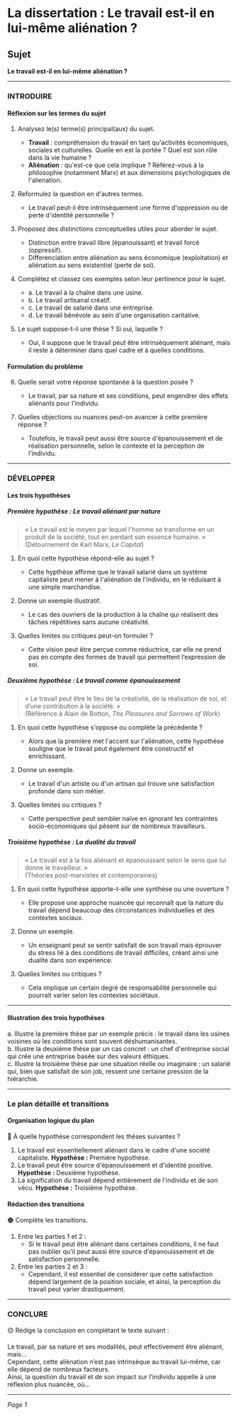 # La dissertation : Le travail est-il en lui-même aliénation ?

## Sujet
**Le travail est-il en lui-même aliénation ?**

---

### INTRODUIRE

#### Réflexion sur les termes du sujet

1. Analysez le(s) terme(s) principal(aux) du sujet.
   - **Travail** : compréhension du travail en tant qu'activités économiques, sociales et culturelles. Quelle en est la portée ? Quel est son rôle dans la vie humaine ?
   - **Aliénation** : qu'est-ce que cela implique ? Référez-vous à la philosophie (notamment Marx) et aux dimensions psychologiques de l'alienation.

2. Reformulez la question en d'autres termes.
   - Le travail peut-il être intrinsèquement une forme d'oppression ou de perte d'identité personnelle ?

3. Proposez des distinctions conceptuelles utiles pour aborder le sujet.
   - Distinction entre travail libre (épanouissant) et travail forcé (oppressif).
   - Differenciation entre aliénation au sens économique (exploitation) et aliénation au sens existentiel (perte de soi).

4. Complétez et classez ces exemples selon leur pertinence pour le sujet.
   - a. Le travail à la chaîne dans une usine.
   - b. Le travail artisanal créatif.
   - c. Le travail de salarié dans une entreprise.
   - d. Le travail bénévole au sein d'une organisation caritative.
  
5. Le sujet suppose-t-il une thèse ? Si oui, laquelle ?
   - Oui, il suppose que le travail peut être intrinsèquement aliénant, mais il reste à déterminer dans quel cadre et à quelles conditions.

#### Formulation du problème

6. Quelle serait votre réponse spontanée à la question posée ?
   - Le travail, par sa nature et ses conditions, peut engendrer des effets aliénants pour l’individu.

7. Quelles objections ou nuances peut-on avancer à cette première réponse ?
   - Toutefois, le travail peut aussi être source d'épanouissement et de réalisation personnelle, selon le contexte et la perception de l’individu.

---

### DÉVELOPPER

#### Les trois hypothèses

##### Première hypothèse : Le travail aliénant par nature

> « Le travail est le moyen par lequel l'homme se transforme en un produit de la société, tout en perdant son essence humaine. »    
> (Détournement de Karl Marx, *Le Capital*)

1. En quoi cette hypothèse répond-elle au sujet ?
   - Cette hypthèse affirme que le travail salarié dans un système capitaliste peut mener à l'aliénation de l'individu, en le réduisant à une simple marchandise.

2. Donne un exemple illustratif.
   - Le cas des ouvriers de la production à la chaîne qui réalisent des tâches répétitives sans aucune créativité.

3. Quelles limites ou critiques peut-on formuler ?
   - Cette vision peut être perçue comme réductrice, car elle ne prend pas en compte des formes de travail qui permettent l’expression de soi.

##### Deuxième hypothèse : Le travail comme épanouissement

> « Le travail peut être le lieu de la créativité, de la réalisation de soi, et d’une contribution à la société. »  
> (Référence à Alain de Botton, *The Pleasures and Sorrows of Work*)

1. En quoi cette hypothèse s'oppose ou complète la précédente ?
   - Alors que la première met l'accent sur l'aliénation, cette hypothèse souligne que le travail peut également être constructif et enrichissant.

2. Donne un exemple.
   - Le travail d'un artiste ou d'un artisan qui trouve une satisfaction profonde dans son métier.

3. Quelles limites ou critiques ?
   - Cette perspective peut sembler naïve en ignorant les contraintes socio-économiques qui pèsent sur de nombreux travailleurs.

##### Troisième hypothèse : La dualité du travail

> « Le travail est à la fois aliénant et épanouissant selon le sens que lui donne le travailleur. »  
> (Théories post-marxistes et contemporaines)

1. En quoi cette hypothèse apporte-t-elle une synthèse ou une ouverture ?
   - Elle propose une approche nuancée qui reconnaît que la nature du travail dépend beaucoup des circonstances individuelles et des contextes sociaux.

2. Donne un exemple.
   - Un enseignant peut se sentir satisfait de son travail mais éprouver du stress lié à des conditions de travail difficiles, créant ainsi une dualité dans son expérience.

3. Quelles limites ou critiques ?
   - Cela implique un certain degré de responsabilité personnelle qui pourrait varier selon les contextes sociétaux.

---

#### Illustration des trois hypothèses

a. Illustre la première thèse par un exemple précis : le travail dans les usines voisines où les conditions sont souvent déshumanisantes.  
b. Illustre la deuxième thèse par un cas concret : un chef d'entreprise social qui crée une entreprise basée sur des valeurs éthiques.  
c. Illustre la troisième thèse par une situation réelle ou imaginaire : un salarié qui, bien que satisfait de son job, ressent une certaine pression de la hiérarchie.

---

### Le plan détaillé et transitions

#### Organisation logique du plan

🔴 À quelle hypothèse correspondent les thèses suivantes ?

1. Le travail est essentiellement aliénant dans le cadre d'une société capitaliste. **Hypothèse :** Première hypothèse.
2. Le travail peut être source d'épanouissement et d'identité positive. **Hypothèse :** Deuxième hypothèse.
3. La signification du travail dépend entièrement de l'individu et de son vécu. **Hypothèse :** Troisième hypothèse.

#### Rédaction des transitions

🟠 Complète les transitions.

1. Entre les parties 1 et 2 :  
   - Si le travail peut être aliénant dans certaines conditions, il ne faut pas oublier qu'il peut aussi être source d'épanouissement et de satisfaction personnelle.
2. Entre les parties 2 et 3 :  
   - Cependant, il est essentiel de considérer que cette satisfaction dépend largement de la position sociale, et ainsi, la perception du travail peut varier drastiquement.

---

### CONCLURE

🟡 Rédige la conclusion en complétant le texte suivant :

Le travail, par sa nature et ses modalités, peut effectivement être aliénant, mais…  
Cependant, cette aliénation n’est pas intrinsèque au travail lui-même, car elle dépend de nombreux facteurs.  
Ainsi, la question du travail et de son impact sur l’individu appelle à une réflexion plus nuancée, où… 

--- 

*Page 1*
